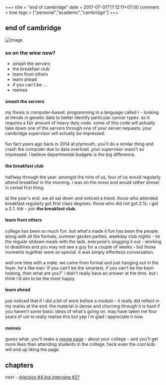 +++
title = "end of cambridge"
date = 2017-07-01T17:12:11+07:00
comment = true
tags = ["personal","academic","cambridge"]
+++





## end of cambridge

![image](/images/masters-year.jpg)

### so on the wine now?
- smash the servers
- the breakfast club
- learn from others
- learn ahead
- if you can't be ...
- memes

#### smash the servers
my thesis is computer-based. programming in a language called r - looking at trends in genetic data to better identify particular cancer types. so it requires a fair amount of heavy duty code. some of this code will actually take down one of the servers through one of your server requests. your cambridge supervisor will actually be impressed.
\
\
fun fact years ago back in 2014 at plymouth, you'll do a similar thing and crash the computer due to data overload. your supervisor wasn't so impressed. i believe departmental budgets is the big difference.

#### the breakfast club
halfway through the year. amongst the nine of us, four of us would regularly attend breakfast in the morning. i was on the move and would rather shovel in cereal first thing.
\
\
at the year's end. we all sat down and noticed a trend. those who attended breakfast regularly got first class degrees. those who did not got 2:1s. i got a 2:1. tldr - join **the breakfast club.**

#### learn from others
college has been so much fun. but what's made it fun has been the people. along with all the formals, summer garden parties, weekday club nights - its the regular sitdown meals with the lads. everyone's slogging it out - working to deadlines and you may not see a guy for a couple of weeks - but those moments together were so special. it was simply effortless conversation.
\
\
well one time with a mate. we came from formal and just hanging out in the foyer. he's like man 'if you can't be the smartest, if you can't be the best-looking, then what are you?' i didn't really have an answer at the time. but i think i'd aim to be the most happy.

#### learn ahead
just noticed that if i did a bit of work before a module - it really did reflect in my marks at the end. the material is dense and churning through it is hard if you haven't some basic ideas of what's going on. may have taken me four years of uni to really realise this but yep i'm glad i appreciate it now.

#### memes
guess what. you'll make a [meme page](/posts/meme-making) - about your college - and you'll get more likes than attending students in the college. heck even the *cool* kids will end up liking the page.

## chapters
next - [rejection #4 but interview #2?](/posts/rejection-five)